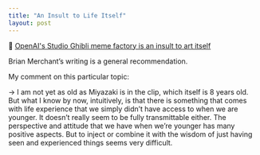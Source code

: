 ```yaml
---
title: "An Insult to Life Itself"
layout: post
---
```


🔗 [OpenAI's Studio Ghibli meme factory is an insult to art itself](https://www.bloodinthemachine.com/p/openais-studio-ghibli-meme-factory)

Brian Merchant’s writing is a general recommendation. 

My comment on this particular topic:

→ I am not yet as old as Miyazaki is in the clip, which itself is 8 years old. But what I know by now, intuitively, is that there is something that comes with life experience that we simply didn’t have access to when we are younger. It doesn’t really seem to be fully transmittable either. The perspective and attitude that we have when we’re younger has many positive aspects. But to inject or combine it with the wisdom of just having seen and experienced things seems very difficult.

